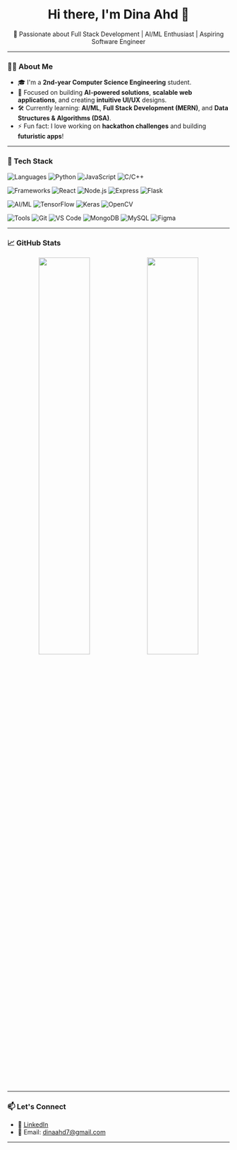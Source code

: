 <h1 align="center">Hi there, I'm Dina Ahd 👋</h1>

<p align="center">
  🚀 Passionate about Full Stack Development | AI/ML Enthusiast | Aspiring Software Engineer 
</p>

---

### 👨‍💻 About Me

- 🎓 I'm a **2nd-year Computer Science Engineering** student.
- 🧠 Focused on building **AI-powered solutions**, **scalable web applications**, and creating **intuitive UI/UX** designs.
- 🛠️ Currently learning: **AI/ML**, **Full Stack Development (MERN)**, and **Data Structures & Algorithms (DSA)**.
- ⚡ Fun fact: I love working on **hackathon challenges** and building **futuristic apps**!

---

### 🧰 Tech Stack

![Languages](https://img.shields.io/badge/-Languages:-lightgrey?style=for-the-badge)
![Python](https://img.shields.io/badge/-Python-black?style=for-the-badge&logo=python)
![JavaScript](https://img.shields.io/badge/-JavaScript-black?style=for-the-badge&logo=javascript)
![C/C++](https://img.shields.io/badge/-C/C++-black?style=for-the-badge&logo=cplusplus)

![Frameworks](https://img.shields.io/badge/-Frameworks:-lightgrey?style=for-the-badge)
![React](https://img.shields.io/badge/-React-black?style=for-the-badge&logo=react)
![Node.js](https://img.shields.io/badge/-Node.js-black?style=for-the-badge&logo=node.js)
![Express](https://img.shields.io/badge/-Express-black?style=for-the-badge&logo=express)
![Flask](https://img.shields.io/badge/-Flask-black?style=for-the-badge&logo=flask)

![AI/ML](https://img.shields.io/badge/-AI%2FML:-lightgrey?style=for-the-badge)
![TensorFlow](https://img.shields.io/badge/-TensorFlow-black?style=for-the-badge&logo=tensorflow)
![Keras](https://img.shields.io/badge/-Keras-black?style=for-the-badge&logo=keras)
![OpenCV](https://img.shields.io/badge/-OpenCV-black?style=for-the-badge&logo=opencv)

![Tools](https://img.shields.io/badge/-Tools:-lightgrey?style=for-the-badge)
![Git](https://img.shields.io/badge/-Git-black?style=for-the-badge&logo=git)
![VS Code](https://img.shields.io/badge/-VSCode-black?style=for-the-badge&logo=visualstudiocode)
![MongoDB](https://img.shields.io/badge/-MongoDB-black?style=for-the-badge&logo=mongodb)
![MySQL](https://img.shields.io/badge/-MySQL-black?style=for-the-badge&logo=mysql)
![Figma](https://img.shields.io/badge/-Figma-black?style=for-the-badge&logo=figma)

---

### 📈 GitHub Stats

<p align="center">
  <img src="https://github-readme-stats.vercel.app/api?username=dinaahd&show_icons=true&theme=tokyonight" width="48%">
  <img src="https://github-readme-streak-stats.herokuapp.com?user=dinaahd&theme=tokyonight" width="48%">
</p>

---

<!--### 🧠 AI/ML Projects

#### 1. **AI-powered Anomaly Detection System**
- **Tech Stack**: Python, TensorFlow, Keras, Scikit-learn, Matplotlib
- **Description**: Developed an **AI-based anomaly detection system** for identifying unusual patterns in sensor data, leveraging **machine learning algorithms** to detect anomalies.
- [View Project on GitHub](https://github.com/your-username/project-name)

#### 2. **AI Chatbot for Customer Support**
- **Tech Stack**: Python, TensorFlow, Flask
- **Description**: Built an **AI-powered chatbot** using **natural language processing (NLP)** to answer customer queries in real-time, designed for integration with web platforms.
- [View Project on GitHub](https://github.com/your-username/project-name)

#### 3. **Face Recognition System**
- **Tech Stack**: Python, OpenCV, TensorFlow
- **Description**: Developed a **face recognition** system that detects and identifies faces in real-time, using deep learning models for high accuracy.
- [View Project on GitHub](https://github.com/your-username/project-name)

---
-->
### 📫 Let's Connect

<!-- 🔗 [Portfolio](https://your-portfolio-link.com)-->
- 💼 [LinkedIn](www.linkedin.com/in/dina-ahd)
- 📧 Email: dinaahd7@gmail.com

---


